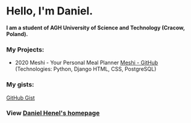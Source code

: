 # Hello, I'm Daniel.

**I am a student of AGH University of Science and Technology (Cracow, Poland).**

### My Projects:

* 2020 Meshi - Your Personal Meal Planner [Meshi - GitHub](https://github.com/AGH-Narzedzia-Informatyczne/meshi)
  (Technologies: Python, Django HTML, CSS, PostgreSQL)

### My gists:
[GitHub Gist](https://gist.github.com/danielhenel)
 
### View [Daniel Henel's homepage](https://danielhenel.github.io)


